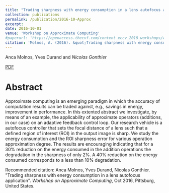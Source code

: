 ```yaml
---
title: "Trading sharpness with energy consumption in a lens autofocus application"
collection: publications
permalink: /publication/2016-10-Approx
excerpt:
date: 2016-10-01
venue: 'Workshop on Approximate Computing'
#paperurl: 'https://openaccess.thecvf.com/content_eccv_2018_workshops/w13/html/Gonthier_Weakly_Supervised_Object_Detection_in_Artworks_ECCVW_2018_paper.html'
citation: 'Molnos, A. (2016). &quot;Trading sharpness with energy consumption in a lens autofocus application&quot; <i>Workshop on Approximate Computing</i>.'
---
```


 Anca Molnos, Yves Durand  and *Nicolas Gonthier*

[PDF](https://hal.archives-ouvertes.fr/hal-01654468)

Abstract
======

Approximate computing is an emerging paradigm in which the accuracy of computation results can be traded against, e.g., savings in energy, improvement in performance. In this extented abstract we investigate, by means of an example, the applicability of approximate operators (additions, in our case) on an adaptive feedback control loop. Our research vehicle is a autofocus controller that sets the focal distance of a lens such that a defined region of interest (ROI) in the output image is sharp. We study the energy consumption and the ROI sharpness error for various operation approximation degree. The results are encouraging indicating that for a 30% reduction on the energy consumed in the addition operations the degradation in the sharpness of only 2%. A 40% reduction on the energy consumed corresponds to a less than 10% degradation.

Recommended citation: Anca Molnos, Yves Durand, Nicolas Gonthier. "Trading sharpness with energy consumption in a lens autofocus application". <i>Workshop on Approximate Computing</i>, Oct 2016, Pittsburg, United States.
